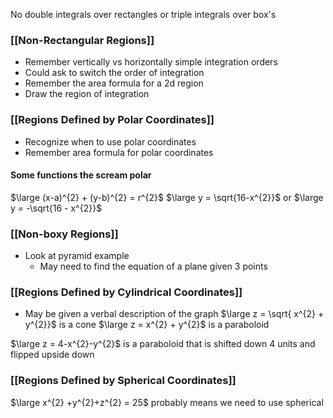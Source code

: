 No double integrals over rectangles or triple integrals over box's

### [[Non-Rectangular Regions]]
- Remember vertically vs horizontally simple integration orders
- Could ask to switch the order of integration
- Remember the area formula for a 2d region
- Draw the region of integration
### [[Regions Defined by  Polar Coordinates]]
- Recognize when to use polar coordinates
- Remember area formula for polar coordinates
#### Some functions the scream polar
$\large (x-a)^{2} + (y-b)^{2} = r^{2}$
$\large y = \sqrt{16-x^{2}}$   or   $\large y = -\sqrt{16 - x^{2}}$

### [[Non-boxy Regions]]
- Look at pyramid example
	- May need to find the equation of a plane given 3 points

### [[Regions Defined by Cylindrical Coordinates]]
- May be given a verbal description of the graph
$\large z = \sqrt{ x^{2} + y^{2}}$    is a cone
$\large z = x^{2} + y^{2}$  is a paraboloid

$\large z = 4-x^{2}-y^{2}$
is a paraboloid that is shifted down 4 units and flipped upside down

### [[Regions Defined by Spherical Coordinates]]

$\large x^{2} +y^{2}+z^{2} = 25$ 
probably means we need to use spherical